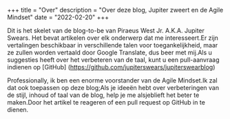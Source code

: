 +++
title = "Over"
description = "Over deze blog, Jupiter zweert en de Agile Mindset"
date = "2022-02-20"
+++

Dit is het skelet van de blog-to-be van Piraeus West Jr. A.K.A. Jupiter Swears. Het bevat artikelen over elk onderwerp dat me interesseert.Er zijn vertalingen beschikbaar in verschillende talen voor toegankelijkheid, maar ze zullen worden vertaald door Google Translate, dus beer met mij.Als u suggesties heeft over het verbeteren van de taal, kunt u een pull-aanvraag indienen op [GitHub] (https://github.com/jupiterswears/jupiterswearblog)

Professionally, ik ben een enorme voorstander van de Agile Mindset.Ik zal dat ook toepassen op deze blog;Als je ideeën hebt over verbeteringen van de stijl, inhoud of taal van de blog, help je me alsjeblieft het beter te maken.Door het artikel te reageren of een pull request op GitHub in te dienen.